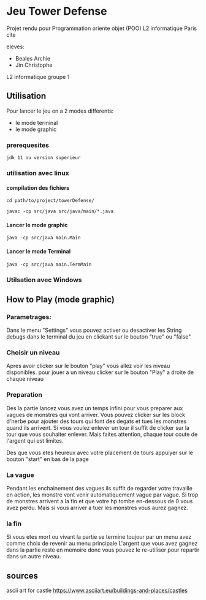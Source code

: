 # Jeu Tower Defense 
Projet rendu pour Programmation oriente objet (POO) L2 informatique Paris cite

eleves: 
- Beales Archie
- Jin Christophe

L2 informatique groupe 1
## Utilisation
Pour lancer le jeu on a 2 modes differents:
- le mode terminal
- le mode graphic

### prerequesites
```
jdk 11 ou version superieur
```

### utilisation avec linux

#### compilation des fichiers
```
cd path/to/project/towerDefense/
```
```
javac -cp src/java src/java/main/*.java
```

#### Lancer le mode graphic
```
java -cp src/java main.Main
```
#### Lancer le mode Terminal
```
java -cp src/java main.TermMain
```
### Utilsation avec Windows



## How to Play (mode graphic)

### Parametrages:
Dans le menu "Settings" vous pouvez activer ou desactiver les 
String debugs dans le terminal du jeu en clickant sur le bouton "true" ou "false"

### Choisir un niveau

Apres avoir clicker sur le bouton "play" vous allez voir les niveau disponibles. pour jouer a un niveau clicker sur le bouton "Play" a droite de chaque niveau

### Preparation

Des la partie lancez vous avez un temps infini pour vous preparer aux vagues de monstres qui vont arriver. Vous pouvez clicker sur les block d'herbe pour ajouter des tours qui font des degats et tues les monstres quand ils arrivent.
Si vous voulez enlever un tour il suffit de clicker sur la tour que vous souhaiter enlever.
Mais faites attention, chaque tour coute de l'argent qui est limites. 

Des que vous etes heureux avec votre placement de tours appuiyer sur le bouton "start" en bas de la page

### La vague

Pendant les enchainement des vagues ils suffit de regarder votre travaille en action, les monstre vont venir automatiquement vague par vague.
Si trop de monstres arrivent a la fin et que votre hp tombe en-dessous de 0 vous avez perdu. Mais si vous arriver a tuer les monstres vous aurez gagnez.

### la fin

Si vous etes mort ou vivant la partie se termine toujour par un menu avez comme choix de revenir au menu principale
L'argent que vous avez gagnez dans la partie reste en memoire donc vous pouvez le re-utiliser pour repartir dans un autre niveau.
## sources
ascii art for castle
https://www.asciiart.eu/buildings-and-places/castles

